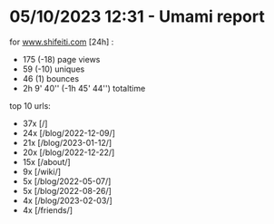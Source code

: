 # 05/10/2023 12:31 - Umami report
for www.shifeiti.com [24h] :

 - 175 (-18) page views
 - 59 (-10) uniques
 - 46 (1) bounces
 - 2h 9' 40'' (-1h 45' 44'') totaltime


top 10 urls:
 - 37x [/]
 - 24x [/blog/2022-12-09/]
 - 21x [/blog/2023-01-12/]
 - 20x [/blog/2022-12-22/]
 - 15x [/about/]
 - 9x [/wiki/]
 - 5x [/blog/2022-05-07/]
 - 5x [/blog/2022-08-26/]
 - 4x [/blog/2023-02-03/]
 - 4x [/friends/]


